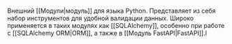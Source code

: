 Внешний [[Модули|модуль]] для языка Python. Представляет из себя набор инструментов для удобной валидации данных. Широко применяется в таких модулях как [[SQLAlchemy]], особенно при работе с [[SQLAlchemy ORM|ORM]], а также в [[Модуль FastAPI|FastAPI]].l